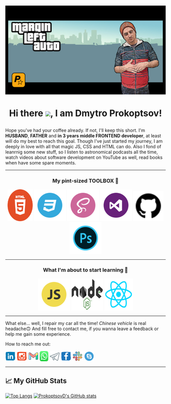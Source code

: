 ![](banner.jpg)

# <p align="center">Hi there <img src="https://raw.githubusercontent.com/MartinHeinz/MartinHeinz/master/wave.gif" width="30px">, I am Dmytro Prokoptsov!</p>

Hope you've had your coffee already. If not, I'll keep this short. I'm **HUSBAND**, **FATHER** and **in 3 years middle FRONTEND developer**, at least will do my best to reach this goal. Though I've just started my journey, I am deeply in love with all that magic JS, CSS and HTML can do. Also I fond of leanrnig some new stuff, so I listen to astronomical podcasts all the time, watch videos about software development on YouTube as well, read books when have some spare moments.


---
### <p align="center">My pint-sized TOOLBOX 🧰</p>

<p align="center"><img src="./icons/html5.svg" alt="" width="79px" height="100px"> <img src="./icons/css3.svg" alt="" width="100px" height="100px"> <img src="./icons/sass.svg" alt="" width="100px" height="100px"> <img src="./icons/vscode.svg" alt="" width="100px" height="100px"> <img src="./icons/github.svg" alt="" width="95px" height="95px"> <img src="./icons/photoshop.svg" alt="" width="100px" height="100px"></p>


---
### <p align="center">What I'm about to start learning :brain:</p>
<p align="center"><img src="./icons/javascript.svg" alt="" width="100px" height="100px"> <img src="./icons/nodejs.svg" alt="" width="100px" height="100px"> <img src="./icons/react.svg" alt="" width="90px" height="100px"></p>


---
What else... well, I repair my car all the time! *Chinese vehicle* is real headache:upside_down_face:  And fill free to contact me, if you wanna leave a feedback or help me gain some experience.


How to reach me out:


[<img src="./icons/linckedin.svg" alt="" width="32px" height="32px">](https://linkedin.com/)
[<img src="./icons/instagram.svg" alt="" width="32px" height="32px">](https://www.instagram.com/dmitry.prokoptsov/)
[<img src="./icons/gmail.svg" alt="" width="32px" height="32px">](mailto:dimka.prokoptsov@gmail.com)
[<img src="./icons/whatsapp.svg" alt="" width="27px" height="32px">](https://wa.me/+380663486409)
[<img src="./icons/telegram-alt.svg" alt="" width="32px" height="32px">](https://t.me/dima_prokoptsov)
[<img src="./icons/facebook.svg" alt="" width="32px" height="32px">](https://www.facebook.com/dima.prokoptsov.9)
[<img src="./icons/slack.svg" alt="" width="32px" height="32px">](https://htmlcsson46.slack.com/team/U02KMURG9V1)
[<img src="./icons/skype.svg" alt="" width="32px" height="32px">](https://join.skype.com/invite/CE3zgNpn32Hf)


---
## &#x1f4c8; My GitHub Stats
[![Top Langs](https://github-readme-stats.vercel.app/api/top-langs/?username=ProkoptsovD&hide=java,css&theme=noctis_minimus)](https://github.com/anuraghazra/github-readme-stats) [![ProkoptsovD's GitHub stats](https://github-readme-stats.vercel.app/api?username=ProkoptsovD&show_icons=true&theme=noctis_minimus&hide=contribs,prs)](https://github.com/anuraghazra/github-readme-stats)



